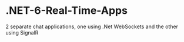 # .NET-6-Real-Time-Apps
2 separate chat applications, one using .Net WebSockets and the other using SignalR
